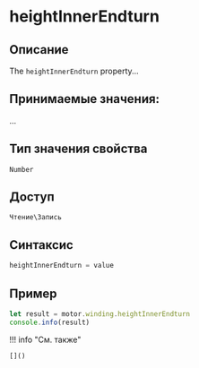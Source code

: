 # heightInnerEndturn

## Описание
The `heightInnerEndturn` property...

## Принимаемые значения:
...

## Тип значения свойства
`Number`

## Доступ
`Чтение\Запись`

## Синтаксис
```javascript
heightInnerEndturn = value
```

## Пример
```javascript linenums="1"
let result = motor.winding.heightInnerEndturn
console.info(result)
```

!!! info "См. также"

    []()

